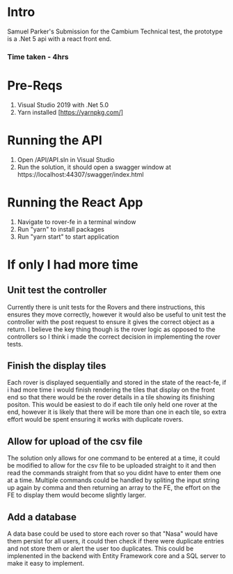 # Intro
Samuel Parker's Submission for the Cambium Technical test, the prototype is a .Net 5 api with a react front end.

### Time taken - 4hrs

# Pre-Reqs
1. Visual Studio 2019 with .Net 5.0
2. Yarn installed [https://yarnpkg.com/]

# Running the API
1. Open /API/API.sln in Visual Studio
2. Run the solution, it should open a swagger window at https://localhost:44307/swagger/index.html

# Running the React App
1. Navigate to rover-fe in a terminal window
2. Run "yarn" to install packages
3. Run "yarn start" to start application

# If only I had more time
## Unit test the controller
Currently there is unit tests for the Rovers and there instructions, this ensures they move correctly, however it would also be useful to unit test the controller with the post request to ensure it gives the correct object as a return.
I believe the key thing though is the rover logic as opposed to the controllers so I think i made the correct decision in implementing the rover tests.

## Finish the display tiles
Each rover is displayed sequentially and stored in the state of the react-fe, if i had more time i would finish rendering the tiles that display on the front end so that there would be the rover details in a tile showing its finishing positon.
This would be easiest to do if each tile only held one rover at the end, however it is likely that there will be more than one in each tile, so extra effort would be spent ensuring it works with duplicate rovers.

## Allow for upload of the csv file
The solution only allows for one command to be entered at a time, it could be modified to allow for the csv file to be uploaded straight to it and then read the commands straight from that so you didnt have to enter them one at a time. 
Multiple commands could be handled by spliting the input string up again by comma and then returning an array to the FE, the effort on the FE to display them would become slightly larger.

## Add a database
A data base could be used to store each rover so that "Nasa" would have them persist for all users, it could then check if there were duplicate entries and not store them or alert the user too duplicates. 
This could be implenented in the backend with Entity Framework core and a SQL server to make it easy to implement.